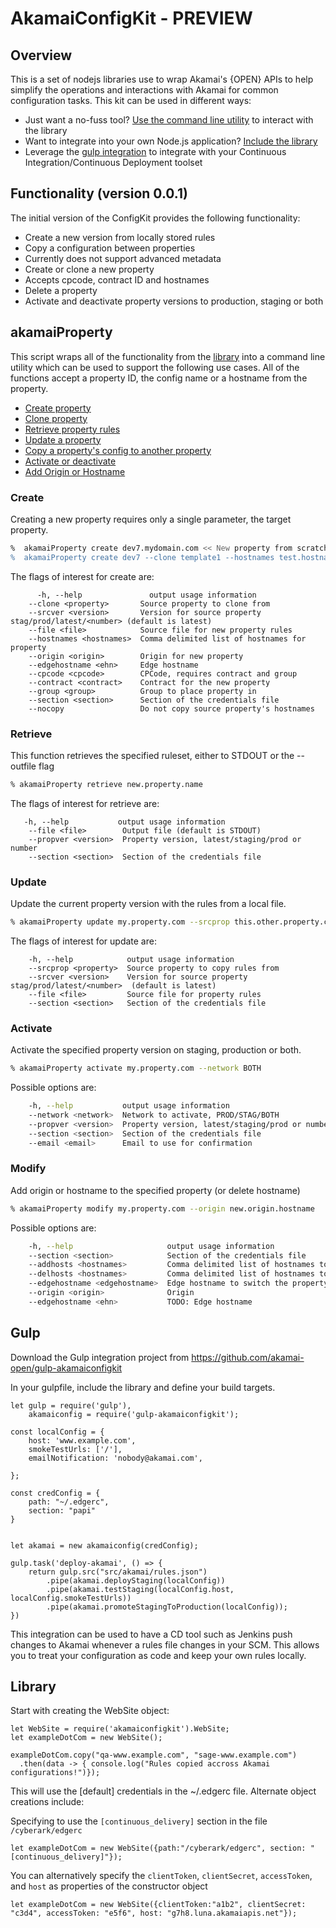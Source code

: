 # AkamaiConfigKit - PREVIEW


## Overview
This is a set of nodejs libraries use to wrap Akamai's {OPEN} APIs to help simplify the operations and interactions
with Akamai for common configuration tasks.  This kit can be used in different ways:
* Just want a no-fuss tool? [Use the command line utility](#updateWebSite) to interact with the library
* Want to integrate into your own Node.js application? [Include the library](#library) 
* Leverage the [gulp integration](#gulp) to integrate with your Continuous Integration/Continuous Deployment toolset

## Functionality (version 0.0.1)
The initial version of the ConfigKit provides the following functionality:
* Create a new version from locally stored rules
* Copy a configuration between properties
 * Currently does not support advanced metadata
* Create or clone a new property
 * Accepts cpcode, contract ID and hostnames
* Delete a property
* Activate and deactivate property versions to production, staging or both

## akamaiProperty
This script wraps all of the functionality from the [library](#library) into a command line utility which can be used to support the following use cases.  All of the functions accept a property ID, the config name or a hostname from the property.
* [Create property](#create)
* [Clone property](#clone)
* [Retrieve property rules](#retrieve)
* [Update a property](#update)
* [Copy a property's config to another property](#copy)
* [Activate or deactivate](#activate)
* [Add Origin or Hostname](#add)

### Create
Creating a new property requires only a single parameter, the target property.  

```bash
%  akamaiProperty create dev7.mydomain.com << New property from scratch
%  akamaiProperty create dev7 --clone template1 --hostnames test.hostname.com << clone from another property
```

The flags of interest for create are:

```
      -h, --help               output usage information
    --clone <property>       Source property to clone from
    --srcver <version>       Version for source property stag/prod/latest/<number> (default is latest)
    --file <file>            Source file for new property rules
    --hostnames <hostnames>  Comma delimited list of hostnames for property
    --origin <origin>        Origin for new property
    --edgehostname <ehn>     Edge hostname
    --cpcode <cpcode>        CPCode, requires contract and group
    --contract <contract>    Contract for the new property
    --group <group>          Group to place property in
    --section <section>      Section of the credentials file
    --nocopy                 Do not copy source property's hostnames

```
### Retrieve
This function retrieves the specified ruleset, either to STDOUT or the --outfile flag

```bash
% akamaiProperty retrieve new.property.name
```

The flags of interest for retrieve are:
```
   -h, --help           output usage information
    --file <file>        Output file (default is STDOUT)
    --propver <version>  Property version, latest/staging/prod or number
    --section <section>  Section of the credentials file

```

### Update
Update the current property version with the rules from a local file.

```bash
% akamaiProperty update my.property.com --srcprop this.other.property.com
```

The flags of interest for update are:
```
    -h, --help            output usage information
    --srcprop <property>  Source property to copy rules from
    --srcver <version>    Version for source property stag/prod/latest/<number>  (default is latest)
    --file <file>         Source file for property rules
    --section <section>   Section of the credentials file
```

### Activate
Activate the specified property version on staging, production or both.

```bash
% akamaiProperty activate my.property.com --network BOTH
```
Possible options are:
```bash
    -h, --help           output usage information
    --network <network>  Network to activate, PROD/STAG/BOTH
    --propver <version>  Property version, latest/staging/prod or number
    --section <section>  Section of the credentials file
    --email <email>      Email to use for confirmation
```

### Modify
Add origin or hostname to the specified property (or delete hostname)

```bash
% akamaiProperty modify my.property.com --origin new.origin.hostname
```

Possible options are:
```bash
    -h, --help                     output usage information
    --section <section>            Section of the credentials file
    --addhosts <hostnames>         Comma delimited list of hostnames to add
    --delhosts <hostnames>         Comma delimited list of hostnames to delete
    --edgehostname <edgehostname>  Edge hostname to switch the property to
    --origin <origin>              Origin 
    --edgehostname <ehn>           TODO: Edge hostname
```

## Gulp

Download the Gulp integration project from https://github.com/akamai-open/gulp-akamaiconfigkit

In your gulpfile, include the library and define your build targets.

```
let gulp = require('gulp'),
    akamaiconfig = require('gulp-akamaiconfigkit');

const localConfig = {
    host: 'www.example.com',
    smokeTestUrls: ['/'],
    emailNotification: 'nobody@akamai.com',

};

const credConfig = {
    path: "~/.edgerc",
    section: "papi"
}


let akamai = new akamaiconfig(credConfig);

gulp.task('deploy-akamai', () => {
    return gulp.src("src/akamai/rules.json")
        .pipe(akamai.deployStaging(localConfig))
        .pipe(akamai.testStaging(localConfig.host, localConfig.smokeTestUrls))
        .pipe(akamai.promoteStagingToProduction(localConfig));
})
```

This integration can be used to have a CD tool such as Jenkins push changes to Akamai whenever a rules file changes in your SCM.  This allows you to treat your configuration as code and keep your own rules locally.

## Library

Start with creating the WebSite object:

```
let WebSite = require('akamaiconfigkit').WebSite;
let exampleDotCom = new WebSite();

exampleDotCom.copy("qa-www.example.com", "sage-www.example.com")
  .then(data -> { console.log("Rules copied accross Akamai configurations!")});
```

This will use the [default] credentials in the ~/.edgerc file. Alternate object creations include:

Specifying to use the `[continuous_delivery]` section in the file `/cyberark/edgerc`

```
let exampleDotCom = new WebSite({path:"/cyberark/edgerc", section: "[continuous_delivery]"});
```

You can alternatively specify the `clientToken`, `clientSecret`, `accessToken`, and `host` as properties of the
constructor object

```
let exampleDotCom = new WebSite({clientToken:"a1b2", clientSecret: "c3d4", accessToken: "e5f6", host: "g7h8.luna.akamaiapis.net"});
```
